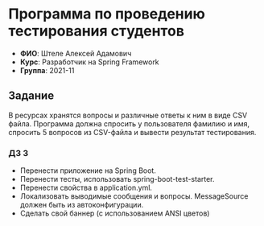 # Программа по проведению тестирования студентов

- **ФИО**: Штеле Алексей Адамович
- **Курс**: Разработчик на Spring Framework
- **Группа**: 2021-11

## Задание
В ресурсах хранятся вопросы и различные ответы к ним в виде
  CSV файла. Программа должна спросить у пользователя фамилию и имя,
  спросить 5 вопросов из CSV-файла и вывести результат
  тестирования.
### ДЗ 3
- Перенести приложение на Spring Boot.
- Перенести тесты, использовать spring-boot-test-starter.
- Перенести свойства в application.yml.
- Локализовать выводимые сообщения и вопросы. MessageSource должен быть из автоконфигурации.
- Сделать свой баннер (с использованием ANSI цветов)